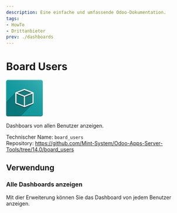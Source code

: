 ```yaml
---
description: Eine einfache und umfassende Odoo-Dokumentation.
tags:
- HowTo
- Drittanbieter
prev: ./dashboards
---
```

# Board Users

![icon_oms_box](assets/icon_oms_box.png)

Dashboars von allen Benutzer anzeigen.      

Technischer Name: `board_users`\
Repository: <https://github.com/Mint-System/Odoo-Apps-Server-Tools/tree/14.0/board_users>

## Verwendung

### Alle Dashboards anzeigen

Mit dier Erweiterung können Sie das Dashboard von jedem Benutzer anzeigen.